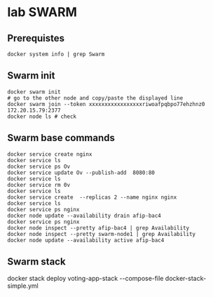 # lab SWARM 

## Prerequistes
```shell
docker system info | grep Swarm 
```

## Swarm init
```shell
docker swarm init
# go to the other node and copy/paste the displayed line
docker swarm join --token xxxxxxxxxxxxxxxxxriwoafpqbpo77ehzhnz0 172.20.15.79:2377
docker node ls # check 
```

## Swarm base commands
````shell
docker service create nginx
docker service ls
docker service ps Ov
docker service update Ov --publish-add  8080:80
docker service ls
docker service rm 0v
docker service ls
docker service create  --replicas 2 --name nginx nginx
docker service ls
docker service ps nginx
docker node update --availability drain afip-bac4
docker service ps nginx
docker node inspect --pretty afip-bac4 | grep Availability
docker node inspect --pretty swarm-node1 | grep Availability
docker node update --availability active afip-bac4
````

## Swarm stack
docker stack deploy voting-app-stack --compose-file docker-stack-simple.yml